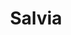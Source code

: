 ---
title: Salvia
crosslinks:
- woahdude
- AskReddit
- druggardening
- Drugs
- AccidentalRenaissance
- 5MeODMT
- comedynecromancy
- DimensionalJumping
- TripSit
- Psychonaut
- SpaceBuckets
---